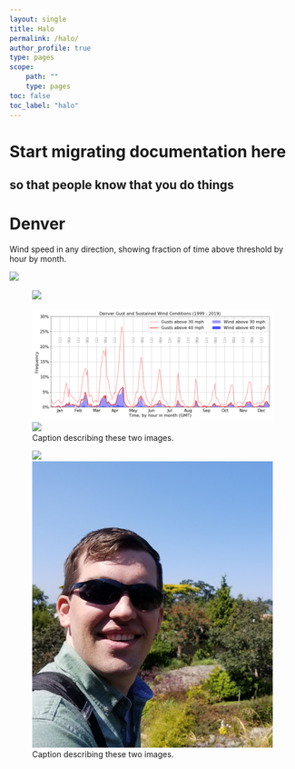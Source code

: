 ```yaml
---
layout: single
title: Halo
permalink: /halo/
author_profile: true
type: pages
scope:
    path: ""
    type: pages
toc: false
toc_label: "halo"
---
```


# Start migrating documentation here
## so that people know that you do things


# Denver

Wind speed in any direction, showing fraction of time above threshold by hour by month.

  <img src="Denver_Wind_Year.png" width="800" />
 
<figure>
	<img src="Denver_Wind_Year.png" width="800" />
</figure>

<figure class="half">
    <img src="../_posts/Denver_Wind_Year.png">
    <img src="Denver_Wind_Year.png">
    <figcaption>Caption describing these two images.</figcaption>
</figure>

<figure class="half">
    <img src="Denver_Wind_Year.png">
    <img src="../assets/images/bio-pic.png">
    <figcaption>Caption describing these two images.</figcaption>
</figure>
